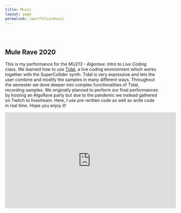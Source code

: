 ```yaml
---
title: Music
layout: page
permalink: /portfolio/music
---
```


<h2 style="margin-top: 75px"> Mule Rave 2020 </h2>
<p> This is my performance for the <i> MU213 - Algorave: Intro to Live Coding </i> class. We learned how to use <a href="https://tidalcycles.org"> Tidal</a>, a live coding environment which works together with the SuperCollider synth. Tidal is very expressive and lets the user combine and modify the samples in many different ways. Throughout the semester we dove deeper into complex functionalities of Tidal, recording samples. We originally planned to perform our final performances by hosting an AlgoRave party but due to the pandemic we instead gathered on Twitch to livestream. Here, I use pre-written code as well as write code in real time. Hope you enjoy it! </p>

<iframe width="560" height="315" src="https://www.youtube.com/embed/YCWjuKDOEs8" frameborder="0" allow="accelerometer; autoplay; clipboard-write; encrypted-media; gyroscope; picture-in-picture" allowfullscreen></iframe>